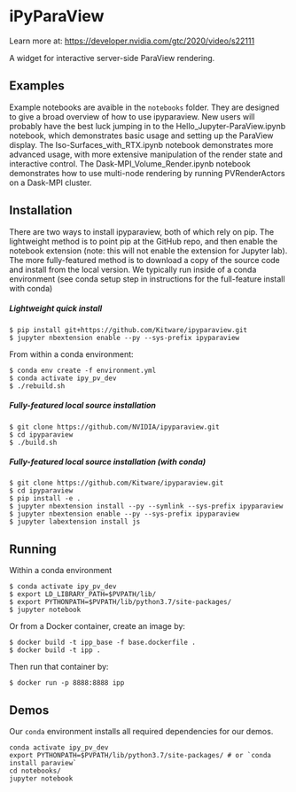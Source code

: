 # iPyParaView

Learn more at: https://developer.nvidia.com/gtc/2020/video/s22111

A widget for interactive server-side ParaView rendering.


## Examples

Example notebooks are avaible in the `notebooks` folder. They are designed to give a broad overview of how to use ipyparaview. New users will probably have the best luck jumping in to the Hello_Jupyter-ParaView.ipynb notebook, which demonstrates basic usage and setting up the ParaView display. The Iso-Surfaces_with_RTX.ipynb notebook demonstrates more advanced usage, with more extensive manipulation of the render state and interactive control. The Dask-MPI_Volume_Render.ipynb notebook demonstrates how to use multi-node rendering by running PVRenderActors on a Dask-MPI cluster.


## Installation

There are two ways to install ipyparaview, both of which rely on pip. The lightweight method is to point pip at the GitHub repo, and then enable the notebook extension (note: this will not enable the extension for Jupyter lab). The more fully-featured method is to download a copy of the source code and install from the local version. We typically run inside of a conda environment (see conda setup step in instructions for the full-feature install with conda)

##### Lightweight quick install

    $ pip install git+https://github.com/Kitware/ipyparaview.git
    $ jupyter nbextension enable --py --sys-prefix ipyparaview

From within a conda environment:

    $ conda env create -f environment.yml
    $ conda activate ipy_pv_dev
    $ ./rebuild.sh

##### Fully-featured local source installation

    $ git clone https://github.com/NVIDIA/ipyparaview.git
    $ cd ipyparaview
    $ ./build.sh

##### Fully-featured local source installation (with conda)

    $ git clone https://github.com/Kitware/ipyparaview.git
    $ cd ipyparaview
    $ pip install -e .
    $ jupyter nbextension install --py --symlink --sys-prefix ipyparaview
    $ jupyter nbextension enable --py --sys-prefix ipyparaview
    $ jupyter labextension install js


## Running

Within a conda environment

    $ conda activate ipy_pv_dev
    $ export LD_LIBRARY_PATH=$PVPATH/lib/
    $ export PYTHONPATH=$PVPATH/lib/python3.7/site-packages/
    $ jupyter notebook

Or from a Docker container, create an image by:

    $ docker build -t ipp_base -f base.dockerfile .
    $ docker build -t ipp .

Then run that container by:

    $ docker run -p 8888:8888 ipp

## Demos

Our `conda` environment installs all required dependencies for our demos.

```
conda activate ipy_pv_dev
export PYTHONPATH=$PVPATH/lib/python3.7/site-packages/ # or `conda install paraview`
cd notebooks/
jupyter notebook
```
